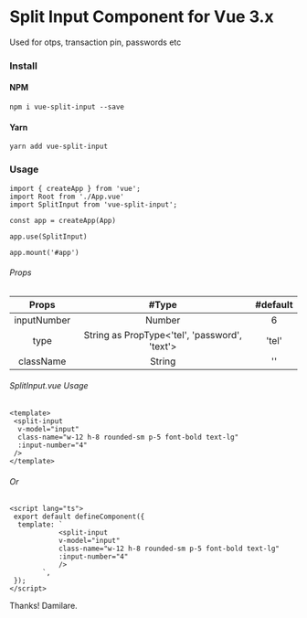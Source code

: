 # Split Input Component for Vue 3.x

Used for otps, transaction pin, passwords etc

### Install

#### NPM

```
npm i vue-split-input --save
```

#### Yarn

```
yarn add vue-split-input
```

### Usage

```
import { createApp } from 'vue';
import Root from './App.vue'
import SplitInput from 'vue-split-input';

const app = createApp(App)

app.use(SplitInput)

app.mount('#app')
```

###### Props

|    Props    |                     #Type                     | #default |
| :---------: | :-------------------------------------------: | :------: |
| inputNumber |                    Number                     |    6     |
|    type     | String as PropType<'tel', 'password', 'text'> |  'tel'   |
|  className  |                    String                     |    ''    |

###### SplitInput.vue Usage

```vue
<template>
 <split-input
  v-model="input"
  class-name="w-12 h-8 rounded-sm p-5 font-bold text-lg"
  :input-number="4"
 />
</template>
```

###### Or

```vue
<script lang="ts">
 export default defineComponent({
  template: `
            <split-input
            v-model="input"
            class-name="w-12 h-8 rounded-sm p-5 font-bold text-lg"
            :input-number="4"
            />
        `,
 });
</script>
```

Thanks!
Damilare.
